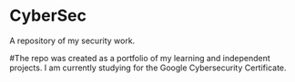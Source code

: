 # CyberSec
A repository of my security work.

#The repo was created as a portfolio of my learning and independent projects.
I am currently studying for the Google Cybersecurity Certificate.
